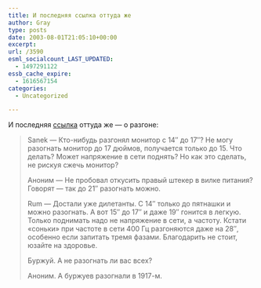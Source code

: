 ```yaml
---
title: И последняя ссылка оттуда же
author: Gray
type: posts
date: 2003-08-01T21:05:10+00:00
excerpt:
url: /3590
esml_socialcount_LAST_UPDATED:
  - 1497291122
essb_cache_expire:
  - 1616567154
categories:
  - Uncategorized

---
```








И последняя <a href="http://www.proua.com/?do=articles&#038;cat=8&#038;id=16090" target="_blank">ссылка</a> оттуда же &#8212; о разгоне:

> Sanek &#8212; Кто-нибудь разгонял монитор с 14&#8243; до 17&#8243;? Не могу разогнать монитор до 17 дюймов, получается только до 15. Что делать? Может напряжение в сети поднять? Но как это сделать, не рискуя сжечь монитор? 
> 
> Аноним &#8212; Не пробовал откусить правый штекер в вилке питания? Говорят &#8212; так до 21&#8243; разогнать можно. 
> 
> Rum &#8212; Достали уже дилетанты. С 14&#8243; только до пятнашки и можно разогнать. А вот 15&#8243; до 17&#8243; и даже 19&#8243; гонится в легкую. Только поднимать надо не напряжение в сети, а частоту. Кстати &laquo;соньки&raquo; при частоте в сети 400 Гц разгоняются даже на 28&#8243;, особенно если запитать тремя фазами. Благодарить не стоит, юзайте на здоровье. 
> 
> Буржуй. А не разогнать ли вас всех? 
> 
> Аноним. А буржуев разогнали в 1917-м.